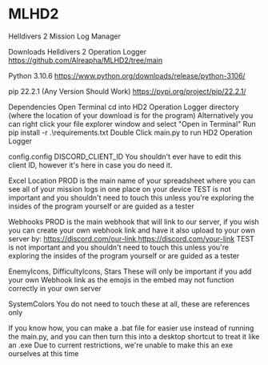 # MLHD2
 Helldivers 2 Mission Log Manager

Downloads
Helldivers 2 Operation Logger
https://github.com/Alreapha/MLHD2/tree/main

Python 3.10.6
https://www.python.org/downloads/release/python-3106/

pip 22.2.1 (Any Version Should Work)
https://pypi.org/project/pip/22.2.1/

Dependencies
Open Terminal
cd into HD2 Operation Logger directory (where the location of your download is for the program) Alternatively you can right click your file explorer window and select "Open in Terminal"
Run pip install -r .\requirements.txt
Double Click main.py to run HD2 Operation Logger

config.config
DISCORD_CLIENT_ID
You shouldn't ever have to edit this client ID, however it's here in case you do need it.

Excel Location
PROD is the main name of your spreadsheet where you can see all of your mission logs in one place on your device
TEST is not important and you shouldn't need to touch this unless you're exploring the insides of the program yourself or are guided as a tester

Webhooks
PROD is the main webhook that will link to our server, if you wish you can create your own webhook link and have it also upload to your own server by:
https://discord.com/our-link,https://discord.com/your-link
TEST is not important and you shouldn't need to touch this unless you're exploring the insides of the program yourself or are guided as a tester

EnemyIcons, DifficultyIcons, Stars
These will only be important if you add your own Webhook link as the emojis in the embed may not function correctly in your own server

SystemColors
You do not need to touch these at all, these are references only

If you know how, you can make a .bat file for easier use instead of running the main.py, and you can then turn this into a desktop shortcut to treat it like an .exe
Due to current restrictions, we're unable to make this an exe ourselves at this time


